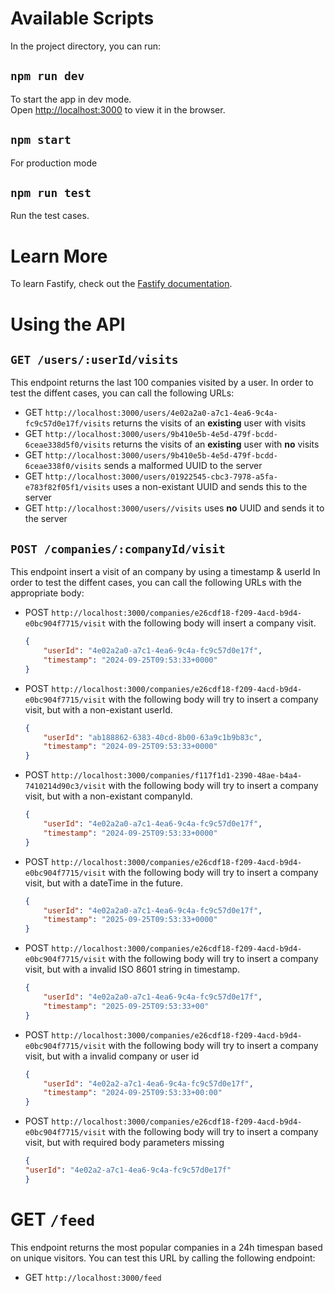 # Available Scripts

In the project directory, you can run:

## `npm run dev`

To start the app in dev mode.\
Open [http://localhost:3000](http://localhost:3000) to view it in the browser.

## `npm start`

For production mode

## `npm run test`

Run the test cases.

# Learn More

To learn Fastify, check out the [Fastify documentation](https://fastify.dev/docs/latest/).

# Using the API

## `GET /users/:userId/visits`
This endpoint returns the last 100 companies visited by a user.
In order to test the diffent cases, you can call the following URLs:

- GET `http://localhost:3000/users/4e02a2a0-a7c1-4ea6-9c4a-fc9c57d0e17f/visits` returns the visits of an **existing** user with visits
- GET `http://localhost:3000/users/9b410e5b-4e5d-479f-bcdd-6ceae338d5f0/visits` returns the visits of an **existing** user with **no** visits
- GET `http://localhost:3000/users/9b410e5b-4e5d-479f-bcdd-6ceae338f0/visits` sends a malformed UUID to the server
- GET `http://localhost:3000/users/01922545-cbc3-7978-a5fa-e783f82f05f1/visits` uses a non-existant UUID and sends this to the server
- GET `http://localhost:3000/users//visits` uses **no** UUID and sends it to the server

## `POST /companies/:companyId/visit`

This endpoint insert a visit of an company by using a timestamp & userId
In order to test the diffent cases, you can call the following URLs with the appropriate body:

- POST `http://localhost:3000/companies/e26cdf18-f209-4acd-b9d4-e0bc904f7715/visit` with the following body will insert a company visit.
    ```json
    {
	    "userId": "4e02a2a0-a7c1-4ea6-9c4a-fc9c57d0e17f",
	    "timestamp": "2024-09-25T09:53:33+0000"
    }
    ```

- POST `http://localhost:3000/companies/e26cdf18-f209-4acd-b9d4-e0bc904f7715/visit` with the following body will try to insert a company visit, but with a non-existant userId.
    ```json
    {
        "userId": "ab188862-6383-40cd-8b00-63a9c1b9b83c",
	    "timestamp": "2024-09-25T09:53:33+0000"
    }
    ```

- POST `http://localhost:3000/companies/f117f1d1-2390-48ae-b4a4-7410214d90c3/visit` with the following body will try to insert a company visit, but with a non-existant companyId.
    ```json
    {
	    "userId": "4e02a2a0-a7c1-4ea6-9c4a-fc9c57d0e17f",
	    "timestamp": "2024-09-25T09:53:33+0000"
    }
    ```
- POST `http://localhost:3000/companies/e26cdf18-f209-4acd-b9d4-e0bc904f7715/visit` with the following body will try to insert a company visit, but with a dateTime in the future.
    ```json
    {
        "userId": "4e02a2a0-a7c1-4ea6-9c4a-fc9c57d0e17f",
        "timestamp": "2025-09-25T09:53:33+0000"
    }
    ```
- POST `http://localhost:3000/companies/e26cdf18-f209-4acd-b9d4-e0bc904f7715/visit` with the following body will try to insert a company visit, but with a invalid ISO 8601 string in timestamp.
    ```json
    {
	    "userId": "4e02a2a0-a7c1-4ea6-9c4a-fc9c57d0e17f",
	    "timestamp": "2025-09-25T09:53:33+00"
    }
    ```
- POST `http://localhost:3000/companies/e26cdf18-f209-4acd-b9d4-e0bc904f7715/visit` with the following body will try to insert a company visit, but with a invalid company or user id
    ```json
    {
        "userId": "4e02a2-a7c1-4ea6-9c4a-fc9c57d0e17f",
        "timestamp": "2024-09-25T09:53:33+00:00"
    }
    ```
- POST `http://localhost:3000/companies/e26cdf18-f209-4acd-b9d4-e0bc904f7715/visit` with the following body will try to insert a company visit, but with required body parameters missing
    ```json
    {
	"userId": "4e02a2-a7c1-4ea6-9c4a-fc9c57d0e17f"
    }
    ```

# GET `/feed`

This endpoint returns the most popular companies in a 24h timespan based on unique visitors.
You can test this URL by calling the following endpoint:

- GET `http://localhost:3000/feed`